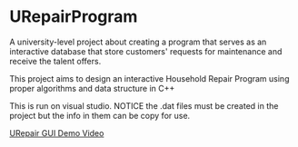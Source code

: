 # URepairProgram
A university-level project about creating a program that serves as an interactive database that store customers' requests for maintenance and receive the talent offers.

This project aims to design an interactive Household Repair Program using proper algorithms and data structure in C++

This is run on visual studio. NOTICE the .dat files must be created in the project but the info in them can be copy for use.

[URepair GUI Demo Video](https://youtu.be/Lc3MfPoLmjk)
